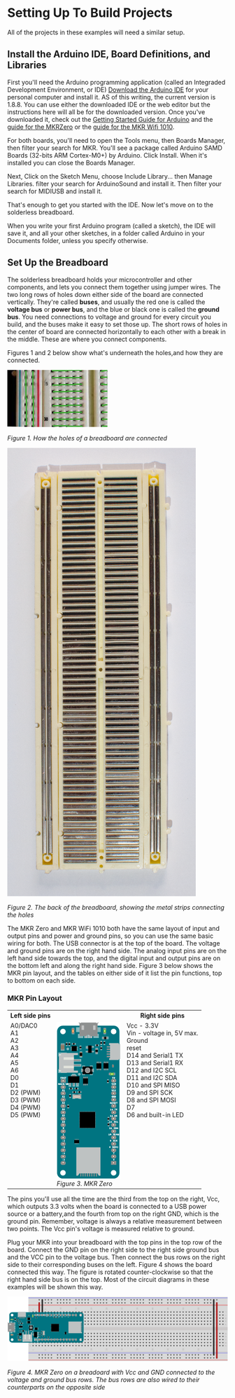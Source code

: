 # Setting Up To Build Projects

All of the projects in these examples will need a similar setup. 

## Install the Arduino IDE, Board Definitions, and Libraries

First you'll need the Arduino programming application (called an Integraded Development Environment, or IDE) [Download the Arduino IDE](https://www.arduino.cc/en/Main/Software) for your personal computer and install it. AS of this writing, the current version is 1.8.8. You can use either the downloaded IDE or the web editor but the instructions here will all be for the downloaded version. Once you've downloaded it, check out the [Getting Started Guide for Arduino](https://www.arduino.cc/en/Guide/HomePage) and the [guide for the MKRZero](https://www.arduino.cc/en/Guide/ArduinoMKRZero) or the [guide for the MKR Wifi 1010](https://www.arduino.cc/en/Guide/MKRWiFi1010). 

For both boards, you'll need to open the Tools menu, then Boards Manager, then filter your search for MKR. You'll see a package called Arduino SAMD Boards (32-bits ARM Cortex-M0+) by Arduino. Click Install. When it's installed you can close the Boards Manager.

Next, Click on the Sketch Menu, choose Include Library... then Manage Libraries. filter your search for ArduinoSound and install it. Then filter your search for MIDIUSB and install it.

That's enough to get you started with the IDE. Now let's move on to the solderless breadboard.

When you write your first Arduino program (called a sketch), the IDE will save it, and all your other sketches, in a folder called Arduino in your Documents folder, unless you specify otherwise. 

## Set Up the Breadboard

The solderless breadboard holds your microcontroller and other components, and lets you connect them together using jumper wires. The two long rows of holes down either side of the board are connected vertically. They're called **buses**, and usually the red one is called the **voltage bus** or **power bus**, and the blue or black one is called the **ground bus**. You need connections to voltage and ground for every circuit you build, and the buses make it easy to set those up. The short rows of holes in the center of board are connected horizontally to each other with a break in the middle. These are where you connect components. 

Figures 1 and 2 below show what's underneath the holes,and how they are connected. 

![Figure 1. The holes of a breadboard are connected as described above](img/breadboard-continuity.jpg)

*Figure 1. How the holes of a breadboard are connected*

![Figure 2. Behind the holes are a series of metal strips connecting the holes](img/breadboard_back.png)

*Figure 2. The back of the breadboard, showing  the metal strips connecting the holes*

The MKR Zero and MKR WiFi 1010 both have the same layout of input and output pins and power and ground pins, so you can use the same basic wiring for both. The USB connector is at the top of the board. The voltage and ground pins are on the right hand side. The analog input pins are on the left hand side towards the top, and the digital input and output pins are on the bottom left and along the right hand side. Figure 3 below shows the MKR pin layout, and the tables on either side of it list the pin functions, top to bottom on each side. 

### MKR Pin Layout
<table>
<tr>
<th>Left side pins</th>
<th></th>
<th>Right side pins</th>
</tr>
<tr>
<td style="vertical-align: top;">A0/DAC0<br />
A1<br />
A2<br />
A3<br />
A4<br />
A5<br />
A6<br />
D0<br />
D1<br />
D2 (PWM)<br />
D3 (PWM)<br />
D4 (PWM)<br />
D5 (PWM)<br /></td>
<td style="vertical-align: top;"><img src="img/MKRZero.png" alt="Figure 3. The MKR pin layout, with the USB connector facing up"><br />
<em>Figure 3. MKR Zero</em>
</td>
<td style="vertical-align: top;">Vcc - 3.3V<br />
Vin - voltage in, 5V max.<br />
Ground<br />
reset<br />
D14 and Serial1 TX<br />
D13 and Serial1 RX<br />
D12 and I2C SCL<br />
D11 and I2C SDA<br />
D10 and SPI MISO<br />
D9 and SPI SCK<br />
D8 and SPI MOSI<br />
D7<br />
D6 and built-in LED<br /></td>
</tr>
</table>

The pins you'll use all the time are the third from the top on the right, Vcc, which outputs 3.3 volts when the board is connected to a USB power source or a battery,and the fourth from top on the right GND, which is the ground pin. Remember, voltage is always a relative measurement between two points. The Vcc pin's voltage is measured relative to ground.

Plug your MKR into your breadboard with the top pins in the top row of the board. Connect the GND pin on the right side to the right side ground bus and the VCC pin to the voltage bus. Then connect the bus rows on the right side to their corresponding buses on the left. Figure 4 shows the board connected this way. The figure is rotated counter-clockwise so that the right hand side bus is on the top. Most of the circuit diagrams in these examples will be shown this way.

![Figure 4. MKR Zero on a breadoard with Vcc and GND connected to the voltage and ground bus rows. The bus rows are also wired to their counterparts on the opposite side](img/mkrzero-breadboard_bb.png)

*Figure 4. MKR Zero on a breadoard with Vcc and GND connected to the voltage and ground bus rows. The bus rows are also wired to their counterparts on the opposite side*
